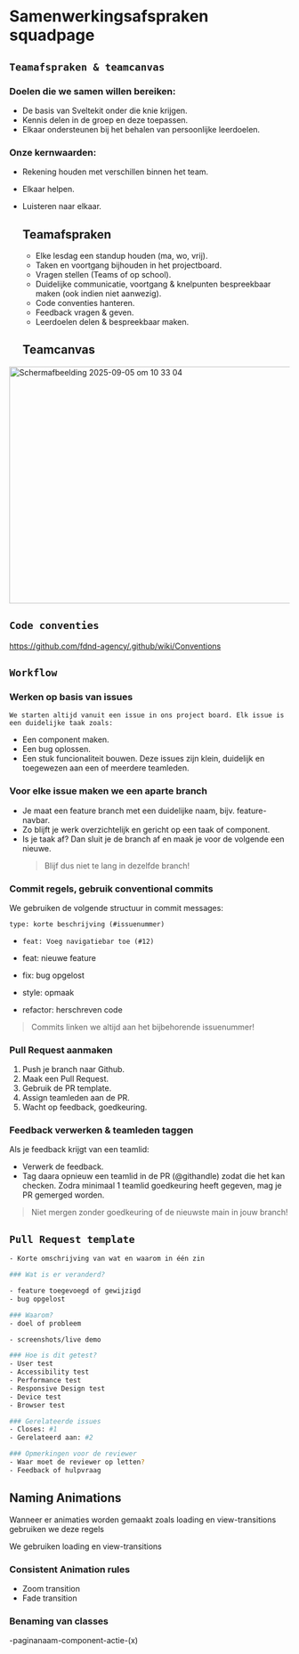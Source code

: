 # Samenwerkingsafspraken squadpage

## `Teamafspraken & teamcanvas`

### Doelen die we samen willen bereiken:
- De basis van Sveltekit onder die knie krijgen.
- Kennis delen in de groep en deze toepassen.
- Elkaar ondersteunen bij het behalen van persoonlijke leerdoelen.

### Onze kernwaarden:
- Rekening houden met verschillen binnen het team.
- Elkaar helpen.
- Luisteren naar elkaar.

  ## Teamafspraken
  - Elke lesdag een standup houden (ma, wo, vrij).
  - Taken en voortgang bijhouden in het projectboard.
  - Vragen stellen (Teams of op school).
  - Duidelijke communicatie, voortgang & knelpunten bespreekbaar maken (ook indien niet aanwezig).
  - Code conventies hanteren.
  - Feedback vragen & geven.
  - Leerdoelen delen & bespreekbaar maken.
 
  ## Teamcanvas

<img width="595" height="426" alt="Scherm­afbeelding 2025-09-05 om 10 33 04" src="https://github.com/user-attachments/assets/14dfe101-9cc3-4229-8f5d-0857f2f9ca93" />

 
## `Code conventies`
https://github.com/fdnd-agency/.github/wiki/Conventions

## `Workflow`

### Werken op basis van issues
`We starten altijd vanuit een issue in ons project board. Elk issue is een duidelijke taak zoals:`
- Een component maken.
- Een bug oplossen.
- Een stuk funcionaliteit bouwen.
Deze issues zijn klein, duidelijk en toegewezen aan een of meerdere teamleden.

### Voor elke issue maken we een aparte branch
- Je maat een feature branch met een duidelijke naam, bijv. feature-navbar.
- Zo blijft je werk overzichtelijk en gericht op een taak of component.
- Is je taak af? Dan sluit je de branch af en maak je voor de volgende een nieuwe.
  > Blijf dus niet te lang in dezelfde branch!

### Commit regels, gebruik conventional commits
We gebruiken de volgende structuur in commit messages:

`type: korte beschrijving (#issuenummer)`
- `feat: Voeg navigatiebar toe (#12)`

- feat: nieuwe feature
- fix: bug opgelost
- style: opmaak
- refactor: herschreven code
> Commits linken we altijd aan het bijbehorende issuenummer!

### Pull Request aanmaken
1. Push je branch naar Github.
2. Maak een Pull Request.
3. Gebruik de PR template.
4. Assign teamleden aan de PR.
5. Wacht op feedback, goedkeuring.

### Feedback verwerken & teamleden taggen
Als je feedback krijgt van een teamlid:
- Verwerk de feedback.
- Tag daara opnieuw een teamlid in de PR (@githandle) zodat die het kan checken.
  Zodra minimaal 1 teamlid goedkeuring heeft gegeven, mag je PR gemerged worden.
> Niet mergen zonder goedkeuring of de nieuwste main in jouw branch!

## `Pull Request template`

```bash
- Korte omschrijving van wat en waarom in één zin

### Wat is er veranderd?

- feature toegevoegd of gewijzigd
- bug opgelost

### Waarom?
- doel of probleem

- screenshots/live demo

### Hoe is dit getest?
- User test
- Accessibility test
- Performance test
- Responsive Design test
- Device test
- Browser test

### Gerelateerde issues
- Closes: #1
- Gerelateerd aan: #2

### Opmerkingen voor de reviewer
- Waar moet de reviewer op letten?
- Feedback of hulpvraag
```

## Naming Animations

Wanneer er animaties worden gemaakt zoals loading en view-transitions gebruiken we deze regels

We gebruiken loading en view-transitions

### Consistent Animation rules
- Zoom transition
- Fade transition

### Benaming van classes
-paginanaam-component-actie-(x)


